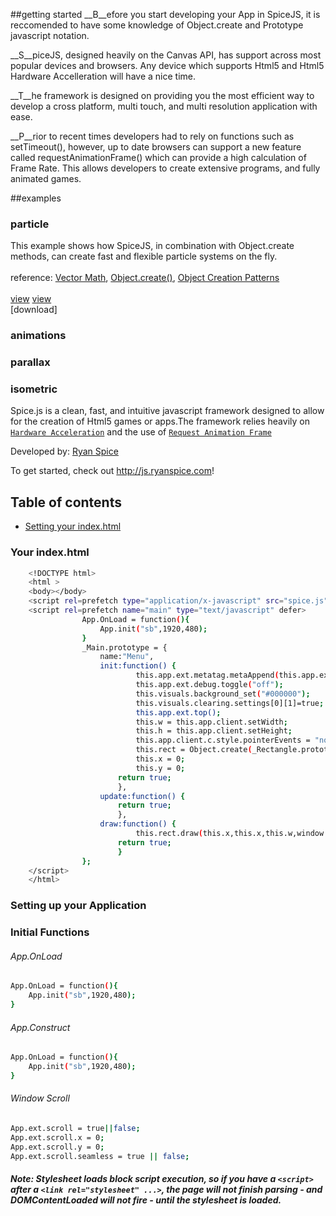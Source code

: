 
##getting started
__B__efore you start developing your App in SpiceJS, it is reccomended to have some knowledge of Object.create and Prototype javascript notation. 

__S__piceJS, designed heavily on the Canvas API, has support across most popular devices and browsers. Any device which supports Html5 and Html5 Hardware Accelleration will have a nice time.

__T__he framework is designed on providing you the most efficient way to develop a cross platform, multi touch, and multi resolution application with ease.

__P__rior to recent times developers had to rely on functions such as setTimeout(), however, up to date browsers can support a new feature called requestAnimationFrame() which can provide a high calculation of Frame Rate. This allows developers to create extensive programs, and fully animated games.

##examples

### particle


This example shows how SpiceJS, in combination with Object.create methods, can create fast and flexible particle systems on the fly.
<br/><br/>
reference: [Vector Math](http://higherorderfun.com/blog/2012/06/03/math-for-game-programmers-05-vector-cheat-sheet/), [Object.create()](http://www.htmlgoodies.com/beyond/javascript/object.create-the-new-way-to-create-objects-in-javascript.html), [Object Creation Patterns](http://www.htmlgoodies.com/html5/javascript/some-useful-javascript-object-creation-patterns.html#fbid=T4GDU9yVQOc)
 <br/><br/>
[view](https://github.com/ryanspice/spice.js/tree/master/examples/particles)
[view](https://github.com/ryanspice/spice.js/tree/master/examples/particles)
<br/>
[download]
</span>
### animations

### parallax

### isometric

Spice.js is a clean, fast, and intuitive javascript framework designed to allow for the creation of Html5 games or apps.The framework relies heavily on [```Hardware Acceleration```](http://en.wikipedia.org/wiki/Hardware_acceleration) and the use of [```Request Animation Frame```](https://developer.mozilla.org/en/docs/Web/API/window.requestAnimationFrame)

Developed by: [Ryan Spice](http://twitter.com/ryanspice/)

To get started, check out <http://js.ryanspice.com>!

## Table of contents

 - [Setting your index.html](#your-index.html)


### Your index.html

```bash
	<!DOCTYPE html>
	<html >
	<body></body>
	<script rel=prefetch type="application/x-javascript" src="spice.js"></script>
	<script rel=prefetch name="main" type="text/javascript" defer>
				App.OnLoad = function(){
					App.init("sb",1920,480);
				}
				_Main.prototype = {
					name:"Menu",
					init:function() {
							this.app.ext.metatag.metaAppend(this.app.ext.metatag.metaLink("icon.png","shortcut icon","image/png"));
							this.app.ext.debug.toggle("off");
							this.visuals.background_set("#000000");
							this.visuals.clearing.settings[0][1]=true;
							this.app.ext.top();
							this.w = this.app.client.setWidth;
							this.h = this.app.client.setHeight;
							this.app.client.c.style.pointerEvents = "none";
							this.rect = Object.create(_Rectangle.prototype);
							this.x = 0;
							this.y = 0;
						return true;
						},
					update:function() {
						return true;
						},
					draw:function() {
							this.rect.draw(this.x,this.x,this.w,window.innerHeight);
						return true;
						}
				};
	</script>
	</html>
```

### Setting up your Application


### Initial Functions

###### App.OnLoad

```bash
App.OnLoad = function(){
	App.init("sb",1920,480);
}
```

###### App.Construct

```bash
App.OnLoad = function(){
	App.init("sb",1920,480);
}
```


###### Window Scroll

```bash
App.ext.scroll = true||false;
App.ext.scroll.x = 0;
App.ext.scroll.y = 0;
App.ext.scroll.seamless = true || false;
```

##### Note: Stylesheet loads block script execution, so if you have a ```<script>``` after a ```<link rel="stylesheet" ...>```, the page will not finish parsing - and DOMContentLoaded will not fire - until the stylesheet is loaded.
